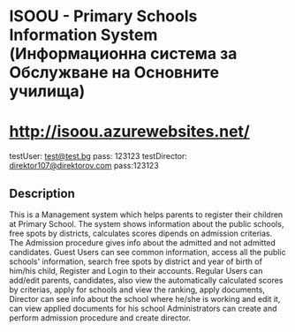 # ISOOU - Primary Schools Information System (Информационна система за Обслужване на Основните училища)

# http://isoou.azurewebsites.net/
testUser: test@test.bg pass: 123123
testDirector: direktor107@direktorov.com pass:123123

## Description

This is a Management system which helps parents to register their children at Primary School. 
The system shows information about the public schools, free spots by districts, calculates scores dipends on admission criterias. 
The Admission procedure gives info about the admitted and not admitted candidates.
Guest Users can see common information, access all the public schools' information, search free spots by district and year of birth of him/his child, Register and Login to their accounts.
Regular Users can add/edit parents, candidates, also view the automatically calculated scores by criterias, apply for schools and view the ranking, apply documents,
Director can see info about the school where he/she is working and edit it, can view applied documents for his school
Administrators can create and perform admission procedure and create director.
